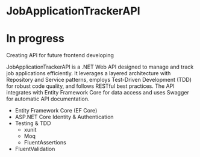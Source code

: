 # JobApplicationTrackerAPI
# In progress 
Creating API for future frontend developing


JobApplicationTrackerAPI is a .NET Web API designed to manage and track job applications efficiently. It leverages a layered architecture with Repository and Service patterns, employs Test-Driven Development (TDD) for robust code quality, and follows RESTful best practices. The API integrates with Entity Framework Core for data access and uses Swagger for automatic API documentation.

- Entity Framework Core (EF Core)
- ASP.NET Core Identity & Authentication
- Testing & TDD
  - xunit
  - Moq
  - FluentAssertions
- FluentValidation
